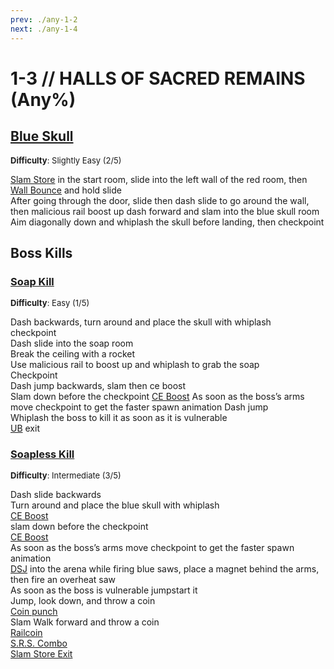 ```yaml
---
prev: ./any-1-2
next: ./any-1-4
---
```


# 1-3 // HALLS OF SACRED REMAINS (Any%)

## [Blue Skull](https://youtu.be/II3uolCMr6A)
<font size="2">
    <b>Difficulty</b>: Slightly Easy (2/5)
</font>

[Slam Store](/speedrun-tech.md#slam-store) in the start room, slide into the left wall of the red room, then [Wall Bounce](/speedrun-tech.md#wall-bounces) and hold slide<br/>
After going through the door, slide then dash slide to go around the wall, then malicious rail boost up dash forward and slam into the blue skull room <br/>
Aim diagonally down and whiplash the skull before landing, then checkpoint <br/>


## Boss Kills

### [Soap Kill](https://youtu.be/P1LFHIxkhsY)
<font size="2">
    <b>Difficulty</b>: Easy (1/5)
</font>

Dash backwards, turn around and place the skull with whiplash <br/>
checkpoint <br/>
Dash slide into the soap room <br/>
Break the ceiling with a rocket <br/>
Use malicious rail to boost up and whiplash to grab the soap <br/>
Checkpoint <br/>
Dash jump backwards, slam then ce boost <br/>
Slam down before the checkpoint 
[CE Boost](/speedrun-tech.md#ce-boost-core-eject-boost) 
As soon as the boss’s arms move checkpoint to get the faster spawn animation
Dash jump <br/>
Whiplash the boss to kill it as soon as it is vulnerable <br/>
[UB](/speedrun-tech.md#ub-exit) exit

### [Soapless Kill](https://youtu.be/Qva-Uw_1ukk)
<font size="2">
    <b>Difficulty</b>: Intermediate (3/5)
</font>

Dash slide backwards <br/>
Turn around and place the blue skull with whiplash <br/>
[CE Boost](/speedrun-tech.md#ce-boost-core-eject-boost) <br/>
slam down before the checkpoint <br/>
[CE Boost](/speedrun-tech.md#ce-boost-core-eject-boost) <br/>
As soon as the boss’s arms move checkpoint to get the faster spawn animation <br/>
[DSJ](/speedrun-tech.md#dsj-dash-slide-jump) into the arena while firing blue saws, place a magnet behind the arms, then fire an overheat saw <br/>
As soon as the boss is vulnerable jumpstart it <br/>
Jump, look down, and throw a coin <br/>
[Coin punch](/speedrun-tech.md#coin-punch) <br/>
Slam
Walk forward and throw a coin <br/>
[Railcoin](/speedrun-tech.md#railcoins) <br/>
[S.R.S. Combo](/speedrun-tech.md#srs-combo) <br/>
[Slam Store Exit](/speedrun-tech.md#slam-store-exit)